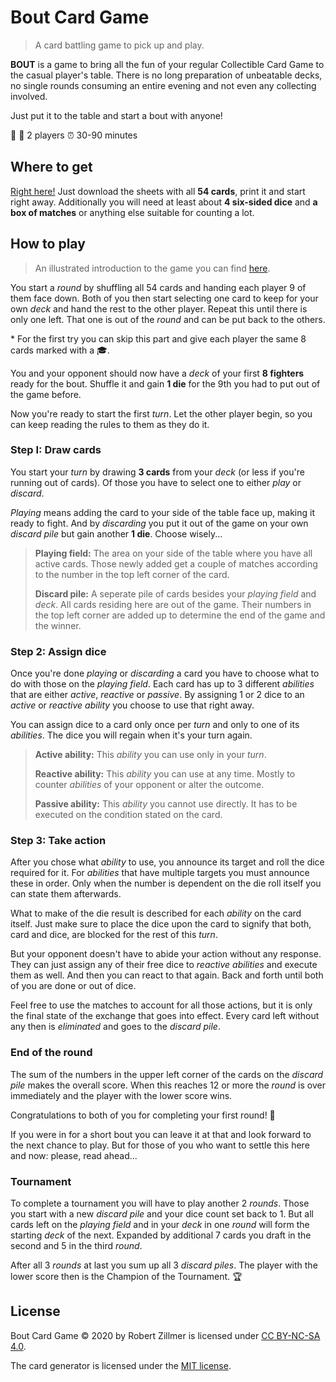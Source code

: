 # Bout Card Game
> A card battling game to pick up and play.

__BOUT__ is a game to bring all the fun of your regular Collectible Card Game to the casual player's table. There is no long preparation of unbeatable decks, no single rounds consuming an entire evening and not even any collecting involved.

Just put it to the table and start a bout with anyone!

:woman: :man: 2 players :alarm_clock: 30-90 minutes

## Where to get

[Right here!](https://github.com/rzllmr/bout-cardgame/blob/main/docs/data/bout-cards.pdf) Just download the sheets with all __54 cards__, print it and start right away. Additionally you will need at least about __4 six-sided dice__ and __a box of matches__ or anything else suitable for counting a lot.

## How to play

> An illustrated introduction to the game you can find [here](https://rzllmr.github.io/bout-cardgame/).

You start a _round_ by shuffling all 54 cards and handing each player 9 of them face down. Both of you then start selecting one card to keep for your own _deck_ and hand the rest to the other player. Repeat this until there is only one left. That one is out of the _round_ and can be put back to the others.

\* For the first try you can skip this part and give each player the same 8 cards marked with a :mortar_board:.

You and your opponent should now have a _deck_ of your first __8 fighters__ ready for the bout. Shuffle it and gain __1 die__ for the 9th you had to put out of the game before.

Now you're ready to start the first _turn_. Let the other player begin, so you can keep reading the rules to them as they do it.

### Step I: Draw cards

You start your _turn_ by drawing __3 cards__ from your _deck_ (or less if you're running out of cards). Of those you have to select one to either _play_ or _discard_.

_Playing_ means adding the card to your side of the table face up, making it ready to fight. And by _discarding_ you put it out of the game on your own _discard pile_ but gain another __1 die__. Choose wisely...

> __Playing field:__ The area on your side of the table where you have all active cards. Those newly added get a couple of matches according to the number in the top left corner of the card.
> 
> __Discard pile:__ A seperate pile of cards besides your _playing field_ and _deck_. All cards residing here are out of the game. Their numbers in the top left corner are added up to determine the end of the game and the winner.

### Step 2: Assign dice

Once you're done _playing_ or _discarding_ a card you have to choose what to do with those on the _playing field_. Each card has up to 3 different _abilities_ that are either _active_, _reactive_ or _passive_. By assigning 1 or 2 dice to an _active_ or _reactive_ _ability_ you choose to use that right away.

You can assign dice to a card only once per _turn_ and only to one of its _abilities_. The dice you will regain when it's your turn again.

> __Active ability:__ This _ability_ you can use only in your _turn_.
> 
> __Reactive ability:__ This _ability_ you can use at any time. Mostly to counter _abilities_ of your opponent or alter the outcome.
> 
> __Passive ability:__ This _ability_ you cannot use directly. It has to be executed on the condition stated on the card.

### Step 3: Take action

After you chose what _ability_ to use, you announce its target and roll the dice required for it. For _abilities_ that have multiple targets you must announce these in order. Only when the number is dependent on the die roll itself you can state them afterwards.

What to make of the die result is described for each _ability_ on the card itself. Just make sure to place the dice upon the card to signify that both, card and dice, are blocked for the rest of this _turn_.

But your opponent doesn't have to abide your action without any response. They can just assign any of their free dice to _reactive_ _abilities_ and execute them as well. And then you can react to that again. Back and forth until both of you are done or out of dice.

Feel free to use the matches to account for all those actions, but it is only the final state of the exchange that goes into effect. Every card left without any then is _eliminated_ and goes to the _discard pile_.

### End of the round

The sum of the numbers in the upper left corner of the cards on the _discard pile_ makes the overall score. When this reaches 12 or more the _round_ is over immediately and the player with the lower score wins.

Congratulations to both of you for completing your first round! :tada:

If you were in for a short bout you can leave it at that and look forward to the next chance to play. But for those of you who want to settle this here and now: please, read ahead...

### Tournament

To complete a tournament you will have to play another 2 _rounds_. Those you start with a new _discard pile_ and your dice count set back to 1. But all cards left on the _playing field_ and in your _deck_ in one _round_ will form the starting _deck_ of the next. Expanded by additional 7 cards you draft in the second and 5 in the third _round_.

After all 3 _rounds_ at last you sum up all 3 _discard piles_. The player with the lower score then is the Champion of the Tournament. :trophy:

## License

Bout Card Game © 2020 by Robert Zillmer is licensed under [CC BY-NC-SA 4.0](https://github.com/rzllmr/bout-cardgame/blob/main/LICENSE).

The card generator is licensed under the [MIT license](https://github.com/rzllmr/bout-cardgame/blob/main/generator/LICENSE).
